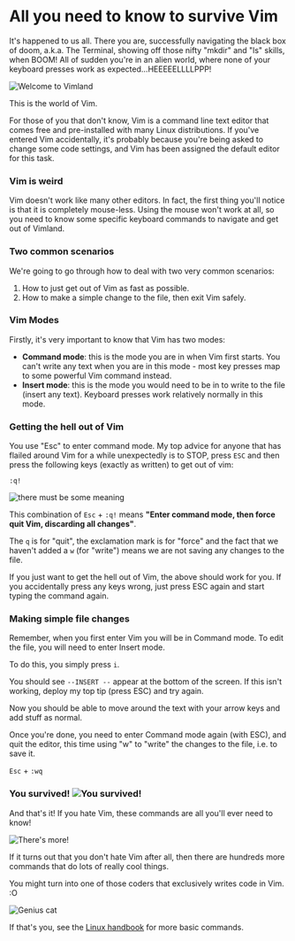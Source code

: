 # All you need to know to survive Vim

It's happened to us all. There you are, successfully navigating the black box of doom, a.k.a. The Terminal, showing off those nifty "mkdir" and "ls" skills, when BOOM! All of sudden you're in an alien world, where none of your keyboard presses work as expected...HEEEEELLLLPPP!


![Welcome to Vimland](https://cdn.hashnode.com/res/hashnode/image/upload/v1617717682799/7dxs5ue0u.png)

This is the world of Vim. 

For those of you that don't know, Vim is a command line text editor that comes free and pre-installed with many Linux distributions. If you've entered Vim accidentally, it's probably because you're being asked to change some code settings, and Vim has been assigned the default editor for this task. 

### Vim is weird

Vim doesn't work like many other editors. In fact, the first thing you'll notice is that it is completely mouse-less. Using the mouse won't work at all, so you need to know some specific keyboard commands to navigate and get out of Vimland. 

### Two common scenarios

We're going to go through how to deal with two very common scenarios:
1. How to just get out of Vim as fast as possible.
2. How to make a simple change to the file, then exit Vim safely. 

### Vim Modes

Firstly, it's very important to know that Vim has two modes:

- **Command mode**: this is the mode you are in when Vim first starts. You can't write any text when you are in this mode - most key presses map to some powerful Vim command instead.
- **Insert mode**: this is the mode you would need to be in to write to the file (insert any text). Keyboard presses work relatively normally in this mode. 

### Getting the hell out of Vim

You use "Esc" to enter command mode. My top advice for anyone that has flailed around Vim for a while unexpectedly is to STOP, press `ESC` and then press the following keys (exactly as written) to get out of vim: 

```
:q!
```

![there must be some meaning](https://media.giphy.com/media/WUx4Bp8yB0vIBzUqJb/giphy.gif)

This combination of `Esc` + `:q!` means **"Enter command mode, then force quit Vim, discarding all changes"**. 

The `q` is for "quit", the exclamation mark is for "force" and the fact that we haven't added a `w` (for "write") means we are not saving any changes to the file.  

If you just want to get the hell out of Vim, the above should work for you. If you accidentally press any keys wrong, just press ESC again and start typing the command again. 

### Making simple file changes

Remember, when you first enter Vim you will be in Command mode. To edit the file, you will need to enter Insert mode. 

To do this, you simply press `i`. 

You should see `--INSERT --` appear at the bottom of the screen. If this isn't working, deploy my top tip (press ESC) and try again. 

Now you should be able to move around the text with your arrow keys and add stuff as normal. 

Once you're done, you need to enter Command mode again (with ESC), and quit the editor, this time using "w" to "write" the changes to the file, i.e. to save it. 

`Esc` + `:wq`

### You survived! ![You survived!](https://media.giphy.com/media/3gM1liq7Eetk4/giphy.gif)

And that's it! If you hate Vim, these commands are all you'll ever need to know! 

![There's more!](https://media.giphy.com/media/26mfgndDD21nHtj2g/giphy.gif)

If it turns out that you don't hate Vim after all, then there are hundreds more commands that do lots of really cool things. 

You might turn into one of those coders that exclusively writes code in Vim. :O  

![Genius cat](https://media.giphy.com/media/xT77XZrTKOxycjaYvK/giphy.gif)

If that's you, see the [Linux handbook](https://linuxhandbook.com/basic-vim-commands/) for more basic commands. 

